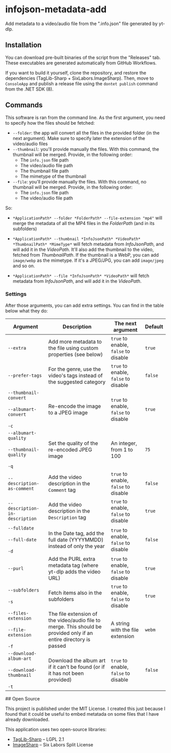 # infojson-metadata-add

Add metadata to a video/audio file from the ".info.json" file generated by
yt-dlp.

## Installation

You can download pre-built binaries of the script from the "Releases" tab. These
executables are generated automatically from GitHub Workflows.

If you want to build it yourself, clone the repository, and restore the
dependencies (TagLib-Sharp + SixLabors.ImageSharp). Then, move to `ConsoleApp`
and publish a release file using the `dontet publish` command from the .NET SDK
(8).

## Commands

This software is ran from the command line. As the first argument, you need to
specify how the files should be fetched:

- `--folder`: the app will convert all the files in the provided folder (in the
  next argument). Make sure to specify later the extension of the video/audio
  files
- `--thumbnail`: you'll provide manually the files. With this command, the
  thumbnail will be merged. Provide, in the following order:
  - The `info.json` file path
  - The video/audio file path
  - The thumbnail file path
  - The mimetype of the thumbnail
- `--file`: you'll provide manually the files. With this command, no thumbnail
  will be merged. Provide, in the following order:
  - The `info.json` file path
  - The video/audio file path

So:

- `*ApplicationPath* --folder *FolderPath* --file-extension "mp4"` will merge
  the metadata of all the MP4 files in the _FolderPath_ (and in its subfolders)

- `*ApplicationPath* --thumbnail *InfoJsonPath* *VideoPath* *ThumbnailPath* *MimeType*`
  will fetch metadata from _InfoJsonPath_, and will add it in the _VideoPath_.
  It'll also add the thumbnail to the video, fetched from _ThumbnailPath_. If
  the thumbnail is a WebP, you can add `image/webp` as the mimetype. If it's a
  JPEG/JPG, you can add `image/jpeg` and so on.

- `*ApplicationPath* --file *InfoJsonPath* *VideoPath*` will fetch metadata from
  _InfoJsonPath_, and will add it in the _VideoPath_.

### Settings

After those arguments, you can add extra settings. You can find in the table
below what they do:

| Argument                                                           | Description                                                                                                        | The next argument                    | Default |
| ------------------------------------------------------------------ | ------------------------------------------------------------------------------------------------------------------ | ------------------------------------ | ------- |
| `--extra`                                                          | Add more metadata to the file using custom properties (see below)                                                  | `true` to enable, `false` to disable | `true`  |
| `--prefer-tags`                                                    | For the genre, use the video's tags instead of the suggested category                                              | `true` to enable, `false` to disable | `false` |
| `--thumbnail-convert`<br><br> `--albumart-convert`<br><br> `-c`    | Re-encode the image to a JPEG image                                                                                | `true` to enable, `false` to disable | `true`  |
| `--albumart-quality`<br><br> `--thumbnail-quality`<br><br> `-q`    | Set the quality of the re-encoded JPEG image                                                                       | An integer, from 1 to 100            | `75`    |
| `--description-as-comment`                                         | Add the video description in the `Comment` tag                                                                     | `true` to enable, `false` to disable | `false` |
| `--description-in-description`                                     | Add the video description in the `Description` tag                                                                 | `true` to enable, `false` to disable | `true`  |
| `--fulldate`<br><br> `--full-date`<br><br> `-d`                    | In the Date tag, add the full date (YYYYMMDD) instead of only the year                                             | `true` to enable, `false` to disable | `false` |
| `--purl`                                                           | Add the PURL extra metadata tag (where yt-dlp adds the video URL)                                                  | `true` to enable, `false` to disable | `true`  |
| `--subfolders`<br><br> `-s`                                        | Fetch items also in the subfolders                                                                                 | `true` to enable, `false` to disable | `true`  |
| `--files-extension`<br><br> `--file-extension`<br><br> `-f`        | The file extension of the video/audio file to merge. This should be provided only if an entire directory is passed | A string with the file extension     | `webm`  |
| `--download-album-art`<br><br> `--download-thumbnail`<br><br> `-t` | Download the album art if it can't be found (or if it has not been provided)                                       | `true` to enable, `false` to disable | `false` |

## Open Source

This project is published under the MIT License. I created this just because I
found that it could be useful to embed metatada on some files that I have
already downloaded.

This application uses two open-source libraries:

- [TagLib-Sharp](https://github.com/mono/taglib-sharp) – LGPL 2.1
- [ImageSharp](https://github.com/SixLabors/ImageSharp) – Six Labors Split
  License
